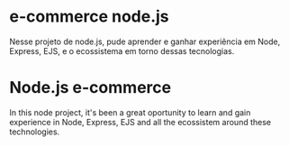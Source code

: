 # e-commerce node.js
Nesse projeto de node.js, pude aprender e ganhar experiência em Node, Express, EJS, e o ecossistema em torno dessas tecnologias.

# Node.js e-commerce
In this node project, it's been a great oportunity to learn and gain experience in Node, Express, EJS and all the ecossistem around these technologies.
